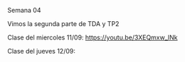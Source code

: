 Semana 04 

Vimos la segunda parte de TDA y TP2

Clase del miercoles 11/09: https://youtu.be/3XEQmxw_lNk

Clase del jueves 12/09:

